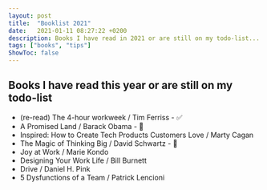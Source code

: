 ```yaml
---
layout: post
title:  "Booklist 2021"
date:   2021-01-11 08:27:22 +0200
description: Books I have read in 2021 or are still on my todo-list... 
tags: ["books", "tips"]
ShowToc: false
---
```

## Books I have read this year or are still on my todo-list
* (re-read) The 4-hour workweek / Tim Ferriss - ✅
* A Promised Land / Barack Obama - 📖
* Inspired: How to Create Tech Products Customers Love / Marty Cagan
* The Magic of Thinking Big / David Schwartz - 📖
* Joy at Work / Marie Kondo
* Designing Your Work Life / Bill Burnett
* Drive / Daniel H. Pink
* 5 Dysfunctions of a Team / Patrick Lencioni
